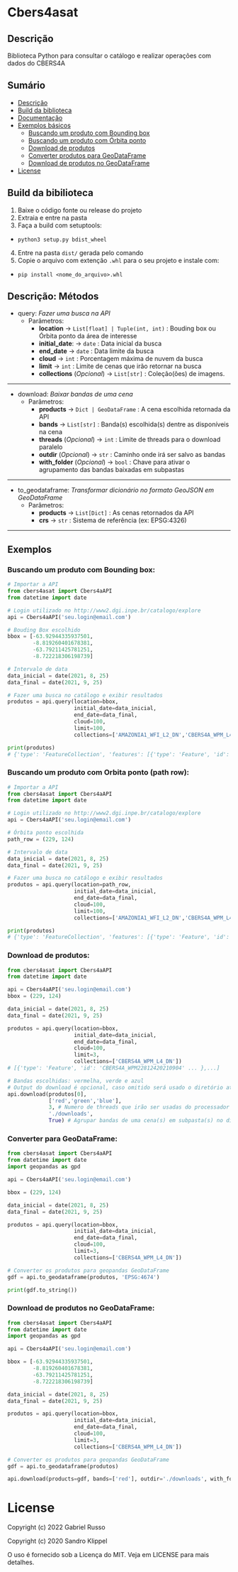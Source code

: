 # Cbers4asat

## Descrição
Biblioteca Python para consultar o catálogo e realizar operações com dados do CBERS4A

## Sumário
* [Descrição](#descrio-biblioteca)
* [Build da biblioteca](#build-da-bibilioteca)
* [Documentação](#descrio-mtodos)
* [Exemplos básicos](#exemplos)
    * [Buscando um produto com Bounding box](#buscando-um-produto-com-bounding-box)
    * [Buscando um produto com Órbita ponto](#buscando-um-produto-com-orbita-ponto-path-row)
    * [Download de produtos](#download-de-produtos)
    * [Converter produtos para GeoDataFrame](#converter-para-geodataframe)
    * [Download de produtos no GeoDataFrame ](#download-de-produtos-no-geodataframe)
* [License](#license)

## Build da bibilioteca
1. Baixe o código fonte ou release do projeto
2. Extraia e entre na pasta
3. Faça a build com setuptools: 
- `python3 setup.py bdist_wheel`
4. Entre na pasta `dist/` gerada pelo comando
5. Copie o arquivo com extenção `.whl` para o seu projeto e instale com:
- `pip install <nome_do_arquivo>.whl`

## Descrição: Métodos

- query: *Fazer uma busca na API*
  - Parâmetros:
    - **location** -> `List[float] | Tuple(int, int)` : Bouding box ou Órbita ponto da área de interesse
    - **initial_date**: -> `date` : Data inicial da busca
    - **end_date** -> `date` : Data limite da busca
    - **cloud** -> `int` : Porcentagem máxima de nuvem da busca
    - **limit** -> `int` : Limite de cenas que irão retornar na busca
    - **collections** (*Opcional*) -> `List[str]` : Coleção(ões) de imagens.
----
  - download: *Baixar bandas de uma cena*
    - Parâmetros:
      - **products** -> `Dict | GeoDataFrame` : A cena escolhida retornada da API
      - **bands** -> `List[str]` : Banda(s) escolhida(s) dentre as disponíveis na cena
      - **threads** (*Opcional*) -> `int` : Limite de threads para o download paralelo
      - **outdir** (*Opcional*) -> `str` : Caminho onde irá ser salvo as bandas
      - **with_folder** (*Opcional*) -> `bool` : Chave para ativar o agrupamento das bandas baixadas em subpastas
----
  - to_geodataframe: *Transformar dicionário no formato GeoJSON em GeoDataFrame*
    - Parâmetros:
      - **products** -> `List[Dict]` : As cenas retornados da API
      - **crs** -> `str` : Sistema de referência (ex: EPSG:4326)
----
## Exemplos

### Buscando um produto com Bounding box:
```python
# Importar a API
from cbers4asat import Cbers4aAPI
from datetime import date

# Login utilizado no http://www2.dgi.inpe.br/catalogo/explore
api = Cbers4aAPI('seu.login@email.com')

# Bouding Box escolhido
bbox = [-63.92944335937501,
        -8.819260401678381,
        -63.79211425781251,
        -8.722218306198739]

# Intervalo de data
data_inicial = date(2021, 8, 25)
data_final = date(2021, 9, 25)

# Fazer uma busca no catálogo e exibir resultados
produtos = api.query(location=bbox, 
                     initial_date=data_inicial, 
                     end_date=data_final, 
                     cloud=100, 
                     limit=100,
                     collections=['AMAZONIA1_WFI_L2_DN','CBERS4A_WPM_L4_DN']) #Optional

print(produtos)
# {'type': 'FeatureCollection', 'features': [{'type': 'Feature', 'id': 'AMAZONIA1_WFI03901620210911CB11', ...
```

### Buscando um produto com Orbita ponto (path row):
```python
# Importar a API
from cbers4asat import Cbers4aAPI
from datetime import date

# Login utilizado no http://www2.dgi.inpe.br/catalogo/explore
api = Cbers4aAPI('seu.login@email.com')

# Órbita ponto escolhida
path_row = (229, 124)

# Intervalo de data
data_inicial = date(2021, 8, 25)
data_final = date(2021, 9, 25)

# Fazer uma busca no catálogo e exibir resultados
produtos = api.query(location=path_row, 
                     initial_date=data_inicial, 
                     end_date=data_final, 
                     cloud=100, 
                     limit=100,
                     collections=['AMAZONIA1_WFI_L2_DN','CBERS4A_WPM_L4_DN']) #Optional

print(produtos)
# {'type': 'FeatureCollection', 'features': [{'type': 'Feature', 'id': 'CBERS4A_WPM22912420210830', ...
```

### Download de produtos:
```python
from cbers4asat import Cbers4aAPI
from datetime import date

api = Cbers4aAPI('seu.login@email.com')
bbox = (229, 124)

data_inicial = date(2021, 8, 25)
data_final = date(2021, 9, 25)

produtos = api.query(location=bbox, 
                     initial_date=data_inicial, 
                     end_date=data_final, 
                     cloud=100, 
                     limit=3,
                     collections=['CBERS4A_WPM_L4_DN'])
# [{'type': 'Feature', 'id': 'CBERS4A_WPM22812420210904' ... },...]

# Bandas escolhidas: vermelha, verde e azul
# Output do download é opcional, caso omitido será usado o diretório atual
api.download(produtos[0], 
             ['red','green','blue'], 
             3, # Numero de threads que irão ser usadas do processador
             './downloads',
             True) # Agrupar bandas de uma cena(s) em subpasta(s) no diretório ./downloads
```

### Converter para GeoDataFrame:

```python
from cbers4asat import Cbers4aAPI
from datetime import date
import geopandas as gpd

api = Cbers4aAPI('seu.login@email.com')

bbox = (229, 124)

data_inicial = date(2021, 8, 25)
data_final = date(2021, 9, 25)

produtos = api.query(location=bbox, 
                     initial_date=data_inicial, 
                     end_date=data_final, 
                     cloud=100, 
                     limit=3,
                     collections=['CBERS4A_WPM_L4_DN'])

# Converter os produtos para geopandas GeoDataFrame
gdf = api.to_geodataframe(produtos, 'EPSG:4674')

print(gdf.to_string())
```
### Download de produtos no GeoDataFrame:

```python
from cbers4asat import Cbers4aAPI
from datetime import date
import geopandas as gpd

api = Cbers4aAPI('seu.login@email.com')

bbox = [-63.92944335937501,
        -8.819260401678381,
        -63.79211425781251,
        -8.722218306198739]

data_inicial = date(2021, 8, 25)
data_final = date(2021, 9, 25)

produtos = api.query(location=bbox, 
                     initial_date=data_inicial, 
                     end_date=data_final, 
                     cloud=100, 
                     limit=3,
                     collections=['CBERS4A_WPM_L4_DN'])

# Converter os produtos para geopandas GeoDataFrame
gdf = api.to_geodataframe(produtos)

api.download(products=gdf, bands=['red'], outdir='./downloads', with_folder=False)
```

# License
Copyright (c) 2022 Gabriel Russo

Copyright (c) 2020 Sandro Klippel

O uso é fornecido sob a Licença do MIT. Veja em LICENSE
para mais detalhes.
